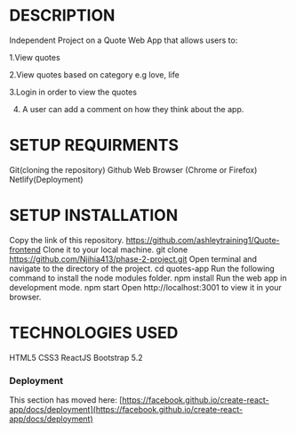 # DESCRIPTION

Independent Project on a Quote Web App that allows users to:

1.View quotes

2.View quotes based on category e.g love, life

3.Login in order to view the quotes

4. A user can add a comment on how they think about the app.

# SETUP REQUIRMENTS

Git(cloning the repository)
Github
Web Browser (Chrome or Firefox)
Netlify(Deployment)

# SETUP INSTALLATION

Copy the link of this repository.
https://github.com/ashleytraining1/Quote-frontend
Clone it to your local machine.
git clone https://github.com/Njihia413/phase-2-project.git
Open terminal and navigate to the directory of the project.
cd quotes-app
Run the following command to install the node modules folder.
npm install
Run the web app in development mode.
npm start
Open http://localhost:3001 to view it in your browser.

# TECHNOLOGIES USED

HTML5
CSS3
ReactJS
Bootstrap 5.2

### Deployment

This section has moved here: [https://facebook.github.io/create-react-app/docs/deployment](https://facebook.github.io/create-react-app/docs/deployment)
